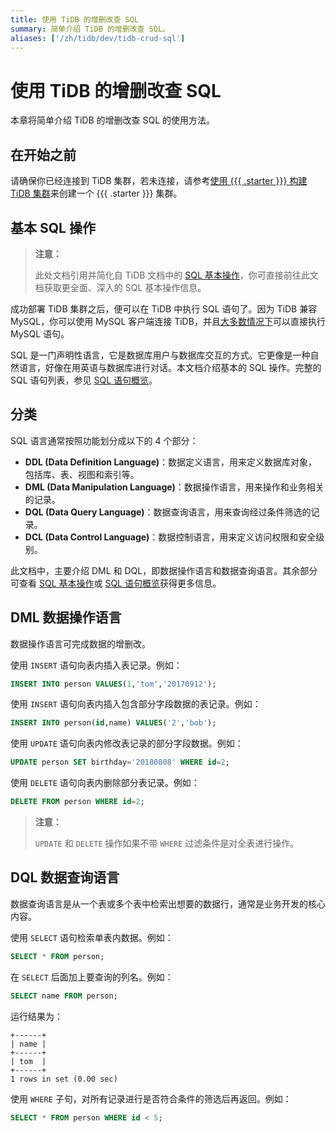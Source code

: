 ```yaml
---
title: 使用 TiDB 的增删改查 SQL
summary: 简单介绍 TiDB 的增删改查 SQL。
aliases: ['/zh/tidb/dev/tidb-crud-sql']
---
```


# 使用 TiDB 的增删改查 SQL

本章将简单介绍 TiDB 的增删改查 SQL 的使用方法。

## 在开始之前

请确保你已经连接到 TiDB 集群，若未连接，请参考[使用 {{{ .starter }}} 构建 TiDB 集群](/develop/dev-guide-build-cluster-in-cloud.md#第-1-步创建-tidb-cloud-集群)来创建一个 {{{ .starter }}} 集群。

## 基本 SQL 操作

> **注意：**
>
> 此处文档引用并简化自 TiDB 文档中的 [SQL 基本操作](/basic-sql-operations.md)，你可直接前往此文档获取更全面、深入的 SQL 基本操作信息。

成功部署 TiDB 集群之后，便可以在 TiDB 中执行 SQL 语句了。因为 TiDB 兼容 MySQL，你可以使用 MySQL 客户端连接 TiDB，并且[大多数情况下](/mysql-compatibility.md)可以直接执行 MySQL 语句。

SQL 是一门声明性语言，它是数据库用户与数据库交互的方式。它更像是一种自然语言，好像在用英语与数据库进行对话。本文档介绍基本的 SQL 操作。完整的 SQL 语句列表，参见 [SQL 语句概览](/sql-statements/sql-statement-overview.md)。

## 分类

SQL 语言通常按照功能划分成以下的 4 个部分：

- **DDL (Data Definition Language)**：数据定义语言，用来定义数据库对象，包括库、表、视图和索引等。
- **DML (Data Manipulation Language)**：数据操作语言，用来操作和业务相关的记录。
- **DQL (Data Query Language)**：数据查询语言，用来查询经过条件筛选的记录。
- **DCL (Data Control Language)**：数据控制语言，用来定义访问权限和安全级别。

此文档中，主要介绍 DML 和 DQL，即数据操作语言和数据查询语言。其余部分可查看 [SQL 基本操作](/basic-sql-operations.md)或 [SQL 语句概览](/sql-statements/sql-statement-overview.md)获得更多信息。

## DML 数据操作语言

数据操作语言可完成数据的增删改。

使用 `INSERT` 语句向表内插入表记录。例如：

```sql
INSERT INTO person VALUES(1,'tom','20170912');
```

使用 `INSERT` 语句向表内插入包含部分字段数据的表记录。例如：

```sql
INSERT INTO person(id,name) VALUES('2','bob');
```

使用 `UPDATE` 语句向表内修改表记录的部分字段数据。例如：

```sql
UPDATE person SET birthday='20180808' WHERE id=2;
```

使用 `DELETE` 语句向表内删除部分表记录。例如：

```sql
DELETE FROM person WHERE id=2;
```

> **注意：**
>
> `UPDATE` 和 `DELETE` 操作如果不带 `WHERE` 过滤条件是对全表进行操作。

## DQL 数据查询语言

数据查询语言是从一个表或多个表中检索出想要的数据行，通常是业务开发的核心内容。

使用 `SELECT` 语句检索单表内数据。例如：

```sql
SELECT * FROM person;
```

在 `SELECT` 后面加上要查询的列名。例如：

```sql
SELECT name FROM person;
```

运行结果为：

```
+------+
| name |
+------+
| tom  |
+------+
1 rows in set (0.00 sec)
```

使用 `WHERE` 子句，对所有记录进行是否符合条件的筛选后再返回。例如：

```sql
SELECT * FROM person WHERE id < 5;
```
